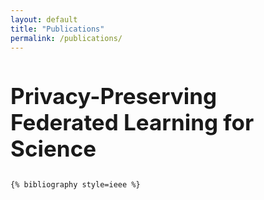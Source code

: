 ```yaml
---
layout: default
title: "Publications"
permalink: /publications/
---
```


<!-- Hero Header Section -->
<section class="hero-header" id="home">
  <div class="hero-overlay"></div> <!-- Optional animated overlay -->
  <div class="hero-content container">
    <h2 style="font-size: 2.5em;">Privacy-Preserving Federated Learning for Science</h2>
  </div>
</section>

<div style="margin-top: 30px; margin-bottom: 30px; text-align: left; max-width: 800px; margin-left: auto; margin-right: auto;">

    {% bibliography style=ieee %}

</div>
